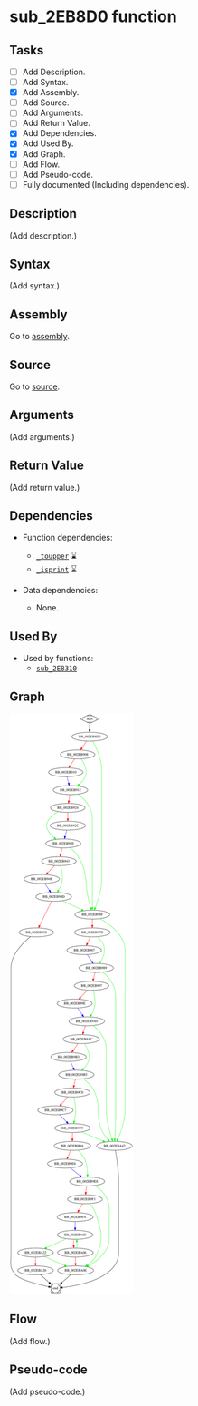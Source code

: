 # sub_2EB8D0 function

## Tasks

- [ ] Add Description.
- [ ] Add Syntax.
- [X] Add Assembly.
- [ ] Add Source.
- [ ] Add Arguments.
- [ ] Add Return Value.
- [X] Add Dependencies.
- [X] Add Used By.
- [X] Add Graph.
- [ ] Add Flow.
- [ ] Add Pseudo-code.
- [ ] Fully documented (Including dependencies).

## Description

(Add description.)

## Syntax

(Add syntax.)

## Assembly

Go to [assembly](../asm/sub_2EB8D0.asm).

## Source

Go to [source](../cc/sub_2EB8D0.cc).

## Arguments

(Add arguments.)

## Return Value

(Add return value.)

## Dependencies

* Function dependencies:
  * [`_toupper`](_toupper.md) ⌛
  * [`_isprint`](_isprint.md) ⌛

* Data dependencies:
  * None.

## Used By

* Used by functions:
  * [`sub_2E8310`](sub_2E8310.md)

## Graph

![sub_2EB8D0 Graph](../svg/sub_2EB8D0.svg "sub_2EB8D0 Graph")

## Flow

(Add flow.)

## Pseudo-code

(Add pseudo-code.)
